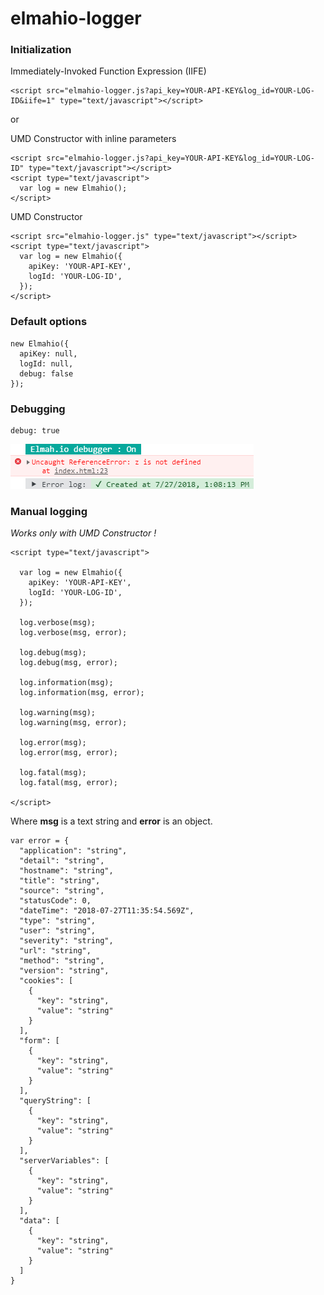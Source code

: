 # elmahio-logger

### Initialization

Immediately-Invoked Function Expression (IIFE)
```
<script src="elmahio-logger.js?api_key=YOUR-API-KEY&log_id=YOUR-LOG-ID&iife=1" type="text/javascript"></script>
```
or

UMD Constructor with inline parameters
```
<script src="elmahio-logger.js?api_key=YOUR-API-KEY&log_id=YOUR-LOG-ID" type="text/javascript"></script>
<script type="text/javascript">
  var log = new Elmahio();
</script>
```
UMD Constructor
```
<script src="elmahio-logger.js" type="text/javascript"></script>
<script type="text/javascript">
  var log = new Elmahio({
    apiKey: 'YOUR-API-KEY',
    logId: 'YOUR-LOG-ID',
  });
</script>
```


### Default options
```
new Elmahio({
  apiKey: null,
  logId: null,
  debug: false
});
```


### Debugging
```
debug: true
```
![debugging true - demo](debug-true.png)


### Manual logging
*Works only with UMD Constructor !*
```
<script type="text/javascript">

  var log = new Elmahio({
    apiKey: 'YOUR-API-KEY',
    logId: 'YOUR-LOG-ID',
  });

  log.verbose(msg);
  log.verbose(msg, error);

  log.debug(msg);
  log.debug(msg, error);

  log.information(msg);
  log.information(msg, error);

  log.warning(msg);
  log.warning(msg, error);

  log.error(msg);
  log.error(msg, error);

  log.fatal(msg);
  log.fatal(msg, error);

</script>
```
Where __msg__ is a text string and __error__ is an object.

```
var error = {
  "application": "string",
  "detail": "string",
  "hostname": "string",
  "title": "string",
  "source": "string",
  "statusCode": 0,
  "dateTime": "2018-07-27T11:35:54.569Z",
  "type": "string",
  "user": "string",
  "severity": "string",
  "url": "string",
  "method": "string",
  "version": "string",
  "cookies": [
    {
      "key": "string",
      "value": "string"
    }
  ],
  "form": [
    {
      "key": "string",
      "value": "string"
    }
  ],
  "queryString": [
    {
      "key": "string",
      "value": "string"
    }
  ],
  "serverVariables": [
    {
      "key": "string",
      "value": "string"
    }
  ],
  "data": [
    {
      "key": "string",
      "value": "string"
    }
  ]
}
```
